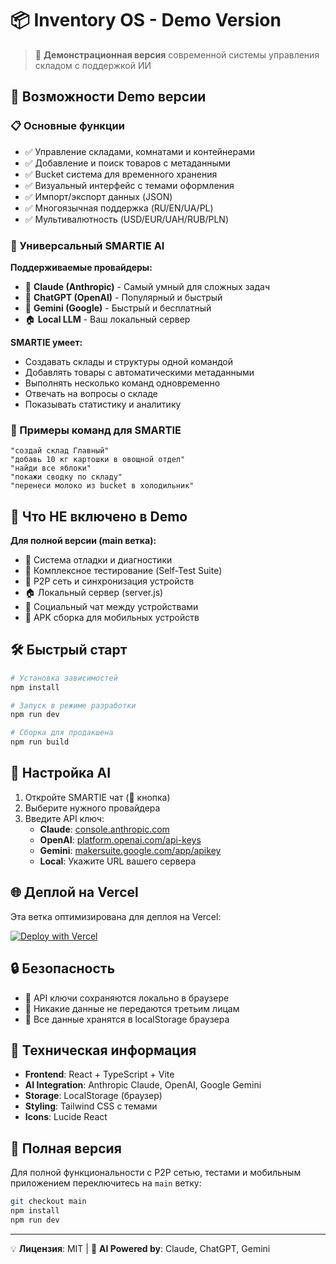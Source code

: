 # 📦 Inventory OS - Demo Version

> 🌟 **Демонстрационная версия** современной системы управления складом с поддержкой ИИ

## 🚀 Возможности Demo версии

### 📋 Основные функции
- ✅ Управление складами, комнатами и контейнерами
- ✅ Добавление и поиск товаров с метаданными
- ✅ Bucket система для временного хранения
- ✅ Визуальный интерфейс с темами оформления
- ✅ Импорт/экспорт данных (JSON)
- ✅ Многоязычная поддержка (RU/EN/UA/PL)
- ✅ Мультивалютность (USD/EUR/UAH/RUB/PLN)

### 🤖 Универсальный SMARTIE AI
**Поддерживаемые провайдеры:**
- 🧠 **Claude (Anthropic)** - Самый умный для сложных задач  
- 🤖 **ChatGPT (OpenAI)** - Популярный и быстрый
- 💎 **Gemini (Google)** - Быстрый и бесплатный  
- 🏠 **Local LLM** - Ваш локальный сервер

**SMARTIE умеет:**
- Создавать склады и структуры одной командой
- Добавлять товары с автоматическими метаданными
- Выполнять несколько команд одновременно
- Отвечать на вопросы о складе
- Показывать статистику и аналитику

### 💬 Примеры команд для SMARTIE
```
"создай склад Главный"
"добавь 10 кг картошки в овощной отдел" 
"найди все яблоки"
"покажи сводку по складу"
"перенеси молоко из bucket в холодильник"
```

## 🎯 Что НЕ включено в Demo

**Для полной версии (main ветка):**
- 🔧 Система отладки и диагностики
- 🧪 Комплексное тестирование (Self-Test Suite)
- 📡 P2P сеть и синхронизация устройств
- 🏠 Локальный сервер (server.js)
- 💬 Социальный чат между устройствами
- 📱 APK сборка для мобильных устройств

## 🛠 Быстрый старт

```bash
# Установка зависимостей
npm install

# Запуск в режиме разработки
npm run dev

# Сборка для продакшена
npm run build
```

## 🔑 Настройка AI

1. Откройте SMARTIE чат (🧠 кнопка)
2. Выберите нужного провайдера
3. Введите API ключ:
   - **Claude**: [console.anthropic.com](https://console.anthropic.com/)
   - **OpenAI**: [platform.openai.com/api-keys](https://platform.openai.com/api-keys)  
   - **Gemini**: [makersuite.google.com/app/apikey](https://makersuite.google.com/app/apikey)
   - **Local**: Укажите URL вашего сервера

## 🌐 Деплой на Vercel

Эта ветка оптимизирована для деплоя на Vercel:

[![Deploy with Vercel](https://vercel.com/button)](https://vercel.com/new/git/external?repository-url=https%3A%2F%2Fgithub.com%2Fyour-repo%2Finventory-os)

## 🔒 Безопасность

- 🔐 API ключи сохраняются локально в браузере
- 🚫 Никакие данные не передаются третьим лицам
- 💾 Все данные хранятся в localStorage браузера

## 📱 Техническая информация

- **Frontend**: React + TypeScript + Vite
- **AI Integration**: Anthropic Claude, OpenAI, Google Gemini
- **Storage**: LocalStorage (браузер)
- **Styling**: Tailwind CSS с темами
- **Icons**: Lucide React

## 🔗 Полная версия

Для полной функциональности с P2P сетью, тестами и мобильным приложением переключитесь на `main` ветку:

```bash
git checkout main
npm install
npm run dev
```

---

💡 **Лицензия**: MIT | 🤖 **AI Powered by**: Claude, ChatGPT, Gemini